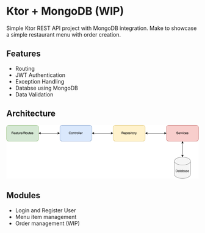 
# Ktor + MongoDB (WIP)

Simple Ktor REST API project with MongoDB integration. Make to showcase a simple restaurant menu with order creation.


## Features

- Routing
- JWT Authentication
- Exception Handling
- Databse using MongoDB
- Data Validation


## Architecture

![App Screenshot](ktor%20architecture.png)


## Modules
- Login and Register User
- Menu item management
- Order management (WIP)
